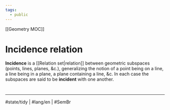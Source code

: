 ```yaml
---
tags:
  - public
---
```

[[Geometry MOC]]
# Incidence relation

**Incidence** is a [[Relation set|relation]] between geometric subspaces (points, lines, planes, &c.),
generalizing the notion of a point being on a line, a line being in a plane, a plane containing a line, &c.
In each case the subspaces are said to be **incident** with one another.

#
---
#state/tidy | #lang/en | #SemBr
